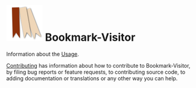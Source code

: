 # ![](./images/icon_transp_96.png) Bookmark-Visitor

Information about the [Usage](./usage.md).

[Contributing](./contributing.md) has information about how to contribute to Bookmark-Visitor, by
filing bug reports or feature requests, to contributing source code, to adding documentation
or translations or any other way you can help.

